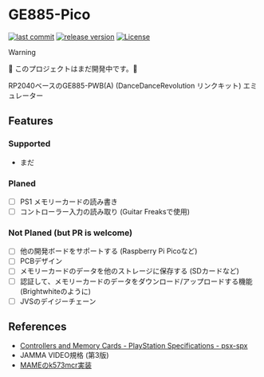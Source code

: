# GE885-Pico

[![last commit](https://img.shields.io/github/last-commit/ddradar/GE885-Pico "last commit")](https://github.com/ddradar/ddradar/commits/main)
[![release version](https://img.shields.io/github/v/release/ddradar/GE885-Pico?sort=semver "release version")](https://github.com/ddradar/ddradar/releases)
[![License](https://img.shields.io/github/license/ddradar/GE885-Pico)](LICENSE)

> [!WARNING]
> :construction: このプロジェクトはまだ開発中です。:construction:

RP2040ベースのGE885-PWB(A) (DanceDanceRevolution リンクキット) エミュレーター

## Features

### Supported

- まだ

### Planed

- [ ] PS1 メモリーカードの読み書き
- [ ] コントローラー入力の読み取り (Guitar Freaksで使用)

### Not Planed (but PR is welcome)

- [ ] 他の開発ボードをサポートする (Raspberry Pi Picoなど)
- [ ] PCBデザイン
- [ ] メモリーカードのデータを他のストレージに保存する (SDカードなど)
- [ ] 認証して、メモリーカードのデータをダウンロード/アップロードする機能 (Brightwhiteのように)
- [ ] JVSのデイジーチェーン

## References

- [Controllers and Memory Cards - PlayStation Specifications - psx-spx](https://psx-spx.consoledev.net/controllersandmemorycards/)
- JAMMA VIDEO規格 (第3版)
- [MAMEのk573mcr実装](https://github.com/mamedev/mame/blob/master/src/mame/konami/k573mcr.cpp)
